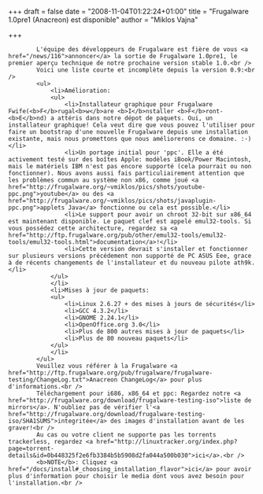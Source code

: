 
+++
draft = false
date = "2008-11-04T01:22:24+01:00"
title = "Frugalware 1.0pre1 (Anacreon) est disponible"
author = "Miklos Vajna"

+++

            L'équipe des développeurs de Frugalware est fière de vous <a href="/news/116">annoncer</a> la sortie de Frugalware 1.0pre1, le premier aperçu technique de notre prochaine version stable 1.0.<br />
            Voici une liste courte et incomplète depuis la version 0.9:<br />
            <ul>
                <li>Amélioration:
                <ul>
                    <li>Installateur graphique pour Frugalware Fwife(<b>F</b>rugal<b>w</b>are <b>I</b>nstaller <b>F</b>ront-<b>E</b>nd) a attéris dans notre dépot de paquets. Oui, un installateur graphique! Cela veut dire que vous pouvez l'utiliser pour faire un bootstrap d'une nouvelle Frugalware depuis une installation existante, mais nous promettons que nous améliorerons ce domaine. :-)</li>
                    <li>Un portage initial pour 'ppc'. Elle a été activement testé sur des boîtes Apple: modèles iBook/Power Macintosh, mais le matériels IBM n'est pas encore supporté (cela pourrait ou non fonctionner). Nous avons aussi fais particuliairement attention que les problèmes commun au système non x86, comme joué <a href="http://frugalware.org/~vmiklos/pics/shots/youtube-ppc.png">youtube</a> ou des <a href="http://frugalware.org/~vmiklos/pics/shots/javaplugin-ppc.png">applets Java</a> fonctionne ou cela est possible.</li>
                    <li>Le support pour avoir un chroot 32-bit sur x86_64 est maintenant disponible. Le paquet clef est appelé emul32-tools. Si vous possédez cette architecture, regardez sa <a href="http://ftp.frugalware.org/pub/other/emul32-tools/emul32-tools/emul32-tools.html">documentation</a>!</li>
                    <li>Cette version devrait s'installer et fonctionner sur plusieurs versions précédement non supporté de PC ASUS Eee, grace à de récents changements de l'installateur et du nouveau pilote ath9k.</li>
                </ul>
                </li>
                <li>Mises à jour de paquets:
                <ul>
                    <li>Linux 2.6.27 + des mises à jours de sécurités</li>
                    <li>GCC 4.3.2</li>
                    <li>GNOME 2.24.1</li>
                    <li>OpenOffice.org 3.0</li>
                    <li>Plus de 800 autres mises à jour de paquets</li>
                    <li>Plus de 80 nouveau paquets</li>
                </ul>
                </li>
            </ul>
            Veuillez vous référer à la Frugalware <a href="http://ftp.frugalware.org/pub/frugalware/frugalware-testing/ChangeLog.txt">Anacreon ChangeLog</a> pour plus d'informations.<br />
            Téléchargement pour i686, x86_64 et ppc: Regardez notre <a href="http://frugalware.org/download/frugalware-testing-iso">liste de mirrors</a>. N'oubliez pas de vérifier l'<a href="http://frugalware.org/download/frugalware-testing-iso/SHA1SUMS">integritée</a> des images d'installation avant de les graver!<br />
            Au cas ou votre client ne supporte pas les torrents trackerless, regardez <a href="http://linuxtracker.org/index.php?page=torrent-details&id=0b448325f2e6fb3384b5b5908d2fa044a500b030">ici</a>.<br />
            <b>NOTE</b>: Cliquez <a href="/docs/install#_choosing_installation_flavor">ici</a> pour avoir plus d'information pour choisir le media dont vous avez besoin pour l'installation.<br />
            
        